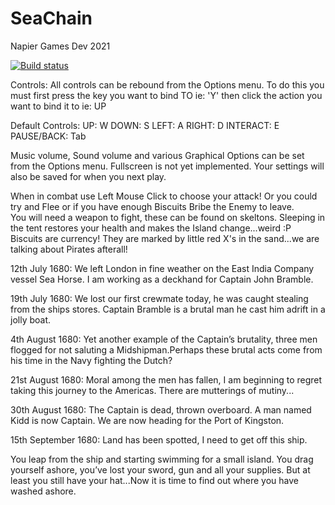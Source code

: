 # SeaChain
 Napier Games Dev 2021

[![Build status](https://ci.appveyor.com/api/projects/status/1vqorpkfuthycws8?svg=true)](https://ci.appveyor.com/project/Vvaridus/seachain)


Controls: 
All controls can be rebound from the Options menu. To do this you must first press the key you want to bind TO ie: 'Y' then click the action you want to bind it to ie: UP
   
   Default Controls:
         UP: W
       DOWN: S
       LEFT: A
      RIGHT: D
   INTERACT: E
 PAUSE/BACK: Tab
 
 Music volume, Sound volume and various Graphical Options can be set from the Options menu. Fullscreen is not yet implemented. 
 Your settings will also be saved for when you next play.
  
  
   When in combat use Left Mouse Click to choose your attack!
   Or you could try and Flee or if you have enough Biscuits Bribe the Enemy to leave.   
   You will need a weapon to fight, these can be found on skeltons.
   Sleeping in the tent restores your health and makes the Island change...weird :P
   Biscuits are currency! They are marked by little red X's in the sand...we are talking about Pirates afterall!
   
   
   12th July 1680: 
   We left London in fine weather on the East India Company vessel Sea Horse. I am working as a deckhand for Captain John Bramble.
   
   19th July 1680: 
   We lost our first crewmate today, he was caught stealing from the ships stores. Captain Bramble is a brutal man he cast him adrift in a jolly boat.
   
   4th August 1680: 
   Yet another example of the Captain’s brutality, three men flogged for not saluting a Midshipman.Perhaps these brutal acts come from his time in the Navy fighting the Dutch?
   
   21st August 1680: 
   Moral among the men has fallen, I am beginning to regret taking this journey to the Americas. There are mutterings of mutiny...
   
   30th August 1680: 
   The Captain is dead, thrown overboard. A man named Kidd is now Captain. We are now heading for the Port of Kingston.
   
   15th September 1680: 
   Land has been spotted, I need to get off this ship.
   
   You leap from the ship and starting swimming for a small island. You drag yourself ashore, you’ve lost your sword, gun and all your supplies. 
   But at least you still have  your hat...Now it is time to find out where you have washed ashore.
